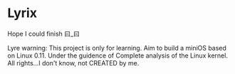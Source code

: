# Lyrix
Hope I could finish 曰_曰

Lyre warning: This project is only for learning. Aim to build a miniOS based on Linux 0.11. Under the guidence of Complete analysis of the Linux kernel. All rights...I don't know, not CREATED by me.
